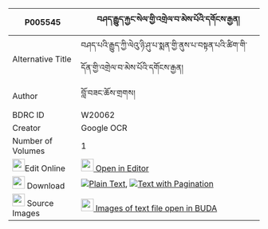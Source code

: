 |P005545|བཤད་རྒྱུད་རྐྱང་སེལ་གྱི་འགྲེལ་བ་མེས་པོའི་དགོངས་རྒྱན། 
| --- | --- 
|Alternative Title |བཤད་པའི་རྒྱུད་ཀྱི་ལེའུ་ཉི་ཤུ་པ་སྨན་གྱི་ནུས་པ་བསྟན་པའི་ཚིག་གི་དོན་གྱི་འགྲེལ་བ་མེས་པོའི་དགོངས་རྒྱན།
|Author| བློ་བཟང་ཆོས་གྲགས།
|BDRC ID | W20062
|Creator | Google OCR
|Number of Volumes| 1
|<img width="25" src="https://img.icons8.com/color/25/000000/edit-property.png">Edit Online| [<img width="25" src="https://avatars.githubusercontent.com/u/45091458?s=200&v=4"> Open in Editor](http://editor.openpecha.org/P005545)
|<img width="25" src="https://img.icons8.com/fluent/48/000000/download-2.png"/>  Download | [![](https://img.icons8.com/color/20/000000/txt.png)Plain Text](https://github.com/Openpecha/P005545/releases/download/v1/shegyu_kyang_sel_gyi_drelwa_me_plain_P005545.zip), [![](https://img.icons8.com/color/20/000000/txt.png)Text with Pagination](https://github.com/Openpecha/P005545/releases/download/v1/shegyu_kyang_sel_gyi_drelwa_me_pages_P005545.zip)
|<img width="25" src="https://img.icons8.com/plasticine/100/000000/pictures-folder.png"/>  Source Images | [<img width="25" src="https://library.bdrc.io/icons/BUDA-small.svg"> Images of text file open in BUDA](https://library.bdrc.io/show/bdr:W20062)